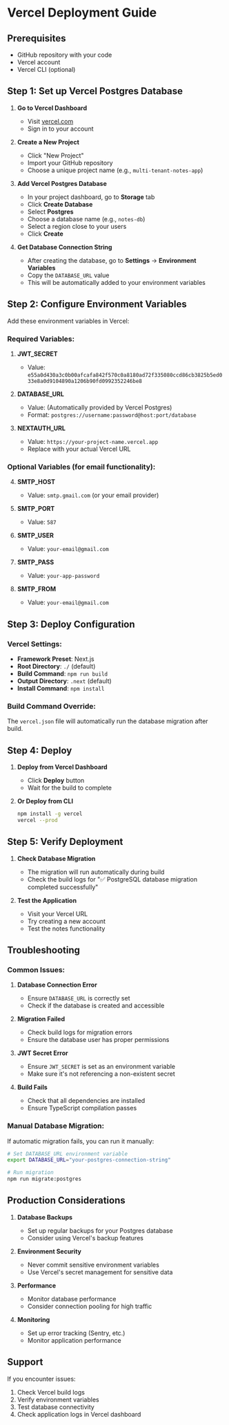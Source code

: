 # Vercel Deployment Guide

## Prerequisites
- GitHub repository with your code
- Vercel account
- Vercel CLI (optional)

## Step 1: Set up Vercel Postgres Database

1. **Go to Vercel Dashboard**
   - Visit [vercel.com](https://vercel.com)
   - Sign in to your account

2. **Create a New Project**
   - Click "New Project"
   - Import your GitHub repository
   - Choose a unique project name (e.g., `multi-tenant-notes-app`)

3. **Add Vercel Postgres Database**
   - In your project dashboard, go to **Storage** tab
   - Click **Create Database**
   - Select **Postgres**
   - Choose a database name (e.g., `notes-db`)
   - Select a region close to your users
   - Click **Create**

4. **Get Database Connection String**
   - After creating the database, go to **Settings** → **Environment Variables**
   - Copy the `DATABASE_URL` value
   - This will be automatically added to your environment variables

## Step 2: Configure Environment Variables

Add these environment variables in Vercel:

### Required Variables:
1. **JWT_SECRET**
   - Value: `e55a0d430a3c0b00afcafa842f570c0a8180ad72f335080ccd86cb3825b5ed033e8a0d9104890a1206b90fd0992352246be8`

2. **DATABASE_URL**
   - Value: (Automatically provided by Vercel Postgres)
   - Format: `postgres://username:password@host:port/database`

3. **NEXTAUTH_URL**
   - Value: `https://your-project-name.vercel.app`
   - Replace with your actual Vercel URL

### Optional Variables (for email functionality):
4. **SMTP_HOST**
   - Value: `smtp.gmail.com` (or your email provider)

5. **SMTP_PORT**
   - Value: `587`

6. **SMTP_USER**
   - Value: `your-email@gmail.com`

7. **SMTP_PASS**
   - Value: `your-app-password`

8. **SMTP_FROM**
   - Value: `your-email@gmail.com`

## Step 3: Deploy Configuration

### Vercel Settings:
- **Framework Preset**: Next.js
- **Root Directory**: `./` (default)
- **Build Command**: `npm run build`
- **Output Directory**: `.next` (default)
- **Install Command**: `npm install`

### Build Command Override:
The `vercel.json` file will automatically run the database migration after build.

## Step 4: Deploy

1. **Deploy from Vercel Dashboard**
   - Click **Deploy** button
   - Wait for the build to complete

2. **Or Deploy from CLI**
   ```bash
   npm install -g vercel
   vercel --prod
   ```

## Step 5: Verify Deployment

1. **Check Database Migration**
   - The migration will run automatically during build
   - Check the build logs for "✅ PostgreSQL database migration completed successfully"

2. **Test the Application**
   - Visit your Vercel URL
   - Try creating a new account
   - Test the notes functionality

## Troubleshooting

### Common Issues:

1. **Database Connection Error**
   - Ensure `DATABASE_URL` is correctly set
   - Check if the database is created and accessible

2. **Migration Failed**
   - Check build logs for migration errors
   - Ensure the database user has proper permissions

3. **JWT Secret Error**
   - Ensure `JWT_SECRET` is set as an environment variable
   - Make sure it's not referencing a non-existent secret

4. **Build Fails**
   - Check that all dependencies are installed
   - Ensure TypeScript compilation passes

### Manual Database Migration:
If automatic migration fails, you can run it manually:

```bash
# Set DATABASE_URL environment variable
export DATABASE_URL="your-postgres-connection-string"

# Run migration
npm run migrate:postgres
```

## Production Considerations

1. **Database Backups**
   - Set up regular backups for your Postgres database
   - Consider using Vercel's backup features

2. **Environment Security**
   - Never commit sensitive environment variables
   - Use Vercel's secret management for sensitive data

3. **Performance**
   - Monitor database performance
   - Consider connection pooling for high traffic

4. **Monitoring**
   - Set up error tracking (Sentry, etc.)
   - Monitor application performance

## Support

If you encounter issues:
1. Check Vercel build logs
2. Verify environment variables
3. Test database connectivity
4. Check application logs in Vercel dashboard
